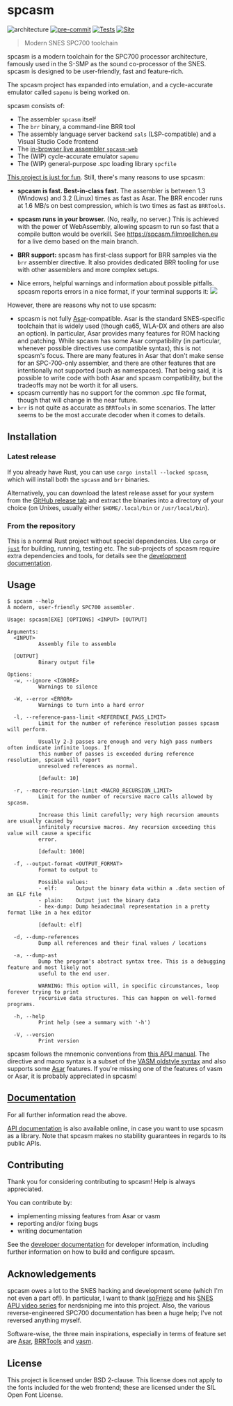 # spcasm

![architecture](https://img.shields.io/badge/SPC700-arch?logo=sony&label=architecture&color=brown) [![pre-commit](https://img.shields.io/badge/pre--commit-enabled-brightgreen?logo=pre-commit&logoColor=white)](https://github.com/pre-commit/pre-commit) [![Tests](https://github.com/kleinesfilmroellchen/spcasm/actions/workflows/rust.yml/badge.svg?branch=main)](https://github.com/kleinesfilmroellchen/spcasm/actions/workflows/rust.yml) [![Site](https://github.com/kleinesfilmroellchen/spcasm/actions/workflows/site.yml/badge.svg)](https://kleinesfilmroellchen.github.io/spcasm)

> Modern SNES SPC700 toolchain

spcasm is a modern toolchain for the SPC700 processor architecture, famously used in the S-SMP as the sound co-processor of the SNES. spcasm is designed to be user-friendly, fast and feature-rich.

The spcasm project has expanded into emulation, and a cycle-accurate emulator called `sapemu` is being worked on.

spcasm consists of:

- The assembler `spcasm` itself
- The `brr` binary, a command-line BRR tool
- The assembly language server backend `sals` (LSP-compatible) and a Visual Studio Code frontend
- The [in-browser live assembler `spcasm-web`](https://spcasm.filmroellchen.eu)
- The (WIP) cycle-accurate emulator `sapemu`
- The (WIP) general-purpose .spc loading library `spcfile`

[This project is just for fun](https://justforfunnoreally.dev/). Still, there's many reasons to use spcasm:

- **spcasm is fast. Best-in-class fast.** The assembler is between 1.3 (Windows) and 3.2 (Linux) times as fast as Asar. The BRR encoder runs at 1.6 MB/s on best compression, which is two times as fast as `BRRTools`.
- **spcasm runs in your browser.** (No, really, no server.) This is achieved with the power of WebAssembly, allowing spcasm to run so fast that a compile button would be overkill. See <https://spcasm.filmroellchen.eu> for a live demo based on the main branch.
- **BRR support:** spcasm has first-class support for BRR samples via the `brr` assembler directive. It also provides dedicated BRR tooling for use with other assemblers and more complex setups.

- Nice errors, helpful warnings and information about possible pitfalls. spcasm reports errors in a nice format, if your terminal supports it:
  ![](https://raw.githubusercontent.com/kleinesfilmroellchen/spcasm/main/doc/error-examples.gif)

However, there are reasons why not to use spcasm:

- spcasm is not fully [Asar](https://github.com/RPGHacker/asar)-compatible. Asar is the standard SNES-specific toolchain that is widely used (though ca65, WLA-DX and others are also an option). In particular, Asar provides many features for ROM hacking and patching. While spcasm has some Asar compatibility (in particular, whenever possible directives use compatible syntax), this is not spcasm's focus. There are many features in Asar that don't make sense for an SPC-700-only assembler, and there are other features that are intentionally not supported (such as namespaces). That being said, it is possible to write code with both Asar and spcasm compatibility, but the tradeoffs may not be worth it for all users.
- spcasm currently has no support for the common .spc file format, though that will change in the near future.
- `brr` is not quite as accurate as `BRRTools` in some scenarios. The latter seems to be the most accurate decoder when it comes to details.

## Installation

### Latest release

If you already have Rust, you can use `cargo install --locked spcasm`, which will install both the `spcasm` and `brr` binaries.

Alternatively, you can download the latest release asset for your system from the [GitHub release tab](https://github.com/kleinesfilmroellchen/spcasm/releases) and extract the binaries into a directory of your choice (on Unixes, usually either `$HOME/.local/bin` or `/usr/local/bin`).

### From the repository

This is a normal Rust project without special dependencies. Use `cargo` or [`just`](https://just.systems/) for building, running, testing etc. The sub-projects of spcasm require extra dependencies and tools, for details see the [development documentation](https://kleinesfilmroellchen.github.io/spcasm/doc/dev/index.html).

## Usage

```trycmd
$ spcasm --help
A modern, user-friendly SPC700 assembler.

Usage: spcasm[EXE] [OPTIONS] <INPUT> [OUTPUT]

Arguments:
  <INPUT>
          Assembly file to assemble

  [OUTPUT]
          Binary output file

Options:
  -w, --ignore <IGNORE>
          Warnings to silence

  -W, --error <ERROR>
          Warnings to turn into a hard error

  -l, --reference-pass-limit <REFERENCE_PASS_LIMIT>
          Limit for the number of reference resolution passes spcasm will perform.
          
          Usually 2-3 passes are enough and very high pass numbers often indicate infinite loops. If
          this number of passes is exceeded during reference resolution, spcasm will report
          unresolved references as normal.
          
          [default: 10]

  -r, --macro-recursion-limit <MACRO_RECURSION_LIMIT>
          Limit for the number of recursive macro calls allowed by spcasm.
          
          Increase this limit carefully; very high recursion amounts are usually caused by
          infinitely recursive macros. Any recursion exceeding this value will cause a specific
          error.
          
          [default: 1000]

  -f, --output-format <OUTPUT_FORMAT>
          Format to output to

          Possible values:
          - elf:      Output the binary data within a .data section of an ELF file
          - plain:    Output just the binary data
          - hex-dump: Dump hexadecimal representation in a pretty format like in a hex editor
          
          [default: elf]

  -d, --dump-references
          Dump all references and their final values / locations

  -a, --dump-ast
          Dump the program's abstract syntax tree. This is a debugging feature and most likely not
          useful to the end user.
          
          WARNING: This option will, in specific circumstances, loop forever trying to print
          recursive data structures. This can happen on well-formed programs.

  -h, --help
          Print help (see a summary with '-h')

  -V, --version
          Print version

```

spcasm follows the mnemonic conventions from [this APU manual](https://web.archive.org/web/20060208001231/http://www.alpha-ii.com/snesmusic/files/spc700_apu_manual.txt). The directive and macro syntax is a subset of the [VASM oldstyle syntax](http://sun.hasenbraten.de/vasm/release/vasm_6.html#Oldstyle-Syntax-Module) and also supports some [Asar](https://github.com/RPGHacker/asar) features. If you're missing one of the features of vasm or Asar, it is probably appreciated in spcasm!

## [Documentation](doc/src/SUMMARY.md)

For all further information read the above.

[API documentation](https://kleinesfilmroellchen.github.io/spcasm/doc/api/spcasm/index.html) is also available online, in case you want to use spcasm as a library. Note that spcasm makes no stability guarantees in regards to its public APIs.

## Contributing

Thank you for considering contributing to spcasm! Help is always appreciated.

You can contribute by:

- implementing missing features from Asar or vasm
- reporting and/or fixing bugs
- writing documentation

See the [developer documentation](doc/src/dev/README.md) for developer information, including further information on how to build and configure spcasm.

## Acknowledgements

spcasm owes a lot to the SNES hacking and development scene (which I'm not even a part of!). In particular, I want to thank [IsoFrieze](https://isofrieze.com/) and his [SNES APU video series](https://www.youtube.com/watch?v=zrn0QavLMyo&list=PLHQ0utQyFw5JD2wWda50J8XuzQ2cFr8RX) for nerdsniping me into this project. Also, the various reverse-engineered SPC700 documentation has been a huge help; I've not reversed anything myself.

Software-wise, the three main inspirations, especially in terms of feature set are [Asar](https://github.com/RPGHacker/asar), [BRRTools](https://github.com/Optiroc/BRRtools) and [vasm](http://sun.hasenbraten.de/vasm/).

## License

This project is licensed under BSD 2-clause. This license does not apply to the fonts included for the web frontend; these are licensed under the SIL Open Font License.
